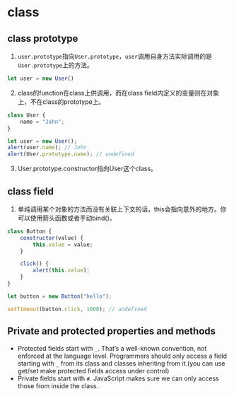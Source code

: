 # class

## class prototype

1. `user.prototype`指向`User.prototype`，`user`调用自身方法实际调用的是`User.prototype`上的方法。

```javascript
let user = new User()
```

2. class的function在class上供调用，而在class field内定义的变量则在对象上，不在class的prototype上。

```javascript
class User {
    name = "John";
}

let user = new User();
alert(user.name); // John
alert(User.prototype.name); // undefined
```

3. User.prototype.constructor指向User这个class。

## class field

1. 单纯调用某个对象的方法而没有关联上下文的话，this会指向意外的地方。你可以使用箭头函数或者手动bind()。

```javascript
class Button {
    constructor(value) {
        this.value = value;
    }

    click() {
        alert(this.value);
    }
}

let button = new Button("hello");

setTimeout(button.click, 1000); // undefined
```

## Private and protected properties and methods

- Protected fields start with `_`. That’s a well-known convention, not enforced at the language level. Programmers
  should only access a field starting with `_` from its class and classes inheriting from it.(you can use get/set make
  protected fields access under control)
- Private fields start with `#`. JavaScript makes sure we can only access those from inside the class.

